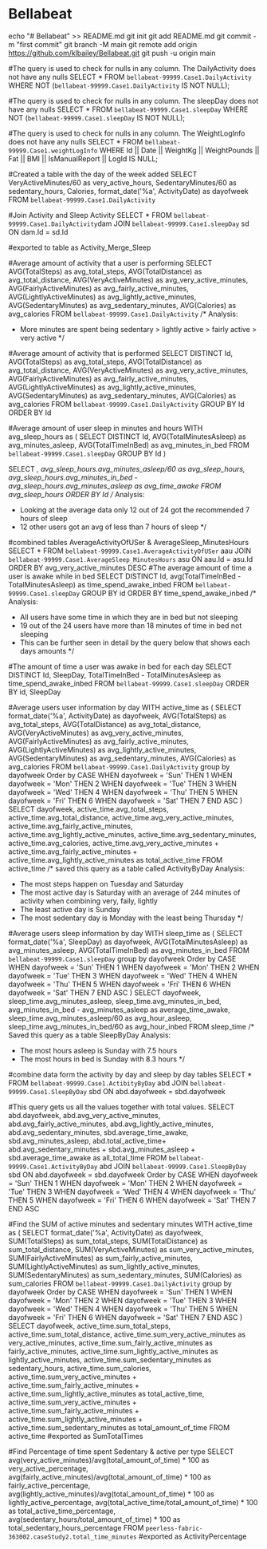 # Bellabeat
echo "# Bellabeat" >> README.md
git init
git add README.md
git commit -m "first commit"
git branch -M main
git remote add origin https://github.com/klbailey/Bellabeat.git
git push -u origin main

#The query is used to check for nulls in any column. The DailyActivity does not have any nulls
SELECT *
FROM `bellabeat-99999.Case1.DailyActivity` 
WHERE NOT (`bellabeat-99999.Case1.DailyActivity` IS NOT NULL);

#The query is used to check for nulls in any column. The sleepDay does not have any nulls
SELECT *
FROM `bellabeat-99999.Case1.sleepDay`
WHERE NOT (`bellabeat-99999.Case1.sleepDay` IS NOT NULL);

#The query is used to check for nulls in any column. The WeightLogInfo does not have any nulls
SELECT *
FROM `bellabeat-99999.Case1.weightLogInfo`
WHERE Id || Date || WeightKg || WeightPounds || Fat || BMI || IsManualReport || LogId IS NULL;

#Created a table with the day of the week added
SELECT 
VeryActiveMinutes/60 as very_active_hours,
SedentaryMinutes/60 as sedentary_hours,
Calories,
format_date('%a', ActivityDate) as dayofweek
FROM `bellabeat-99999.Case1.DailyActivity`

#Join Activity and Sleep Activity
SELECT * 
FROM `bellabeat-99999.Case1.DailyActivity`dam
JOIN `bellabeat-99999.Case1.sleepDay` sd
ON dam.Id = sd.Id

#exported to table as Activity_Merge_Sleep

#Average amount of activity that a user is performing 
SELECT 
AVG(TotalSteps) as avg_total_steps,
AVG(TotalDistance) as avg_total_distance,
AVG(VeryActiveMinutes) as avg_very_active_minutes,
AVG(FairlyActiveMinutes) as avg_fairly_active_minutes,
AVG(LightlyActiveMinutes) as avg_lightly_active_minutes,
AVG(SedentaryMinutes) as avg_sedentary_minutes,
AVG(Calories) as avg_calories
FROM
`bellabeat-99999.Case1.DailyActivity`
/*
Analysis:
- More minutes are spent being sedentary > lightly active > fairly active > very active
*/

#Average amount of activity that is performed 
SELECT
DISTINCT Id, 
AVG(TotalSteps) as avg_total_steps,
AVG(TotalDistance) as avg_total_distance,
AVG(VeryActiveMinutes) as avg_very_active_minutes,
AVG(FairlyActiveMinutes) as avg_fairly_active_minutes,
AVG(LightlyActiveMinutes) as avg_lightly_active_minutes,
AVG(SedentaryMinutes) as avg_sedentary_minutes,
AVG(Calories) as avg_calories
FROM
`bellabeat-99999.Case1.DailyActivity`
GROUP BY
Id
ORDER BY
Id

#Average amount of user sleep in minutes and hours
WITH avg_sleep_hours as
(
  SELECT
  DISTINCT Id,
  AVG(TotalMinutesAsleep) as avg_minutes_asleep,
  AVG(TotalTimeInBed) as avg_minutes_in_bed
  FROM `bellabeat-99999.Case1.sleepDay`
  GROUP BY
  Id
)

SELECT 
*,
avg_sleep_hours.avg_minutes_asleep/60 as avg_sleep_hours,
avg_sleep_hours.avg_minutes_in_bed - avg_sleep_hours.avg_minutes_asleep as avg_time_awake
FROM avg_sleep_hours
ORDER BY
Id
/*
Analysis:
- Looking at the average data only 12 out of 24 got the recommended 7 hours of sleep
- 12 other users got an avg of less than 7 hours of sleep 
*/

#combined tables AverageActivityOfUSer & AverageSleep_MinutesHours
SELECT 
*
FROM `bellabeat-99999.Case1.AverageActivityOfUSer` aau
JOIN `bellabeat-99999.Case1.AverageSleep_MinutesHours` asu
ON aau.Id = asu.Id
ORDER BY
avg_very_active_minutes DESC
#The average amount of time a user is awake while in bed
SELECT
DISTINCT Id,
avg(TotalTimeInBed - TotalMinutesAsleep) as time_spend_awake_inbed
FROM `bellabeat-99999.Case1.sleepDay`
GROUP BY
id
ORDER BY
time_spend_awake_inbed
/*
Analysis:
- All users have some time in which they are in bed but not sleeping
- 19 out of the 24 users have more than 18 minutes of time in bed not sleeping
- This can be further seen in detail by the query below that shows each days amounts
*/

#The amount of time a user was awake in bed for each day
SELECT
DISTINCT Id,
SleepDay,
TotalTimeInBed - TotalMinutesAsleep as time_spend_awake_inbed
FROM `bellabeat-99999.Case1.sleepDay`
ORDER BY 
id, SleepDay

#Average users user information by day
WITH active_time as
(
  SELECT
  format_date('%a', ActivityDate) as dayofweek, 
  AVG(TotalSteps) as avg_total_steps,
  AVG(TotalDistance) as avg_total_distance,
  AVG(VeryActiveMinutes) as avg_very_active_minutes,
  AVG(FairlyActiveMinutes) as avg_fairly_active_minutes,
  AVG(LightlyActiveMinutes) as avg_lightly_active_minutes,
  AVG(SedentaryMinutes) as avg_sedentary_minutes,
  AVG(Calories) as avg_calories
  FROM `bellabeat-99999.Case1.DailyActivity`
  group by
  dayofweek
  Order by
    CASE
    WHEN dayofweek = 'Sun' THEN 1
    WHEN dayofweek = 'Mon' THEN 2
    WHEN dayofweek = 'Tue' THEN 3
    WHEN dayofweek = 'Wed' THEN 4
    WHEN dayofweek = 'Thu' THEN 5
    WHEN dayofweek = 'Fri' THEN 6
    WHEN dayofweek = 'Sat' THEN 7
      END ASC
)
SELECT 
dayofweek,
active_time.avg_total_steps,
active_time.avg_total_distance,
active_time.avg_very_active_minutes,
active_time.avg_fairly_active_minutes,
active_time.avg_lightly_active_minutes,
active_time.avg_sedentary_minutes,
active_time.avg_calories,
active_time.avg_very_active_minutes + active_time.avg_fairly_active_minutes + active_time.avg_lightly_active_minutes as total_active_time
FROM active_time
/*
saved this query as a table called ActivityByDay
Analysis:
- The most steps happen on Tuesday and Saturday
- The most active day is Saturday with an average of 244 minutes of activity when combining very, faily, lightly
- The least active day is Sunday
- The most sedentary day is Monday with the least being Thursday
*/

#Average users sleep information by day
WITH sleep_time as
(
  SELECT
  format_date('%a', SleepDay) as dayofweek, 
  AVG(TotalMinutesAsleep) as avg_minutes_asleep,
  AVG(TotalTimeInBed) as avg_minutes_in_bed
  FROM `bellabeat-99999.Case1.sleepDay`
  group by
  dayofweek
  Order by
    CASE
    WHEN dayofweek = 'Sun' THEN 1
    WHEN dayofweek = 'Mon' THEN 2
    WHEN dayofweek = 'Tue' THEN 3
    WHEN dayofweek = 'Wed' THEN 4
    WHEN dayofweek = 'Thu' THEN 5
    WHEN dayofweek = 'Fri' THEN 6
    WHEN dayofweek = 'Sat' THEN 7
      END ASC
)
SELECT 
dayofweek,
sleep_time.avg_minutes_asleep,
sleep_time.avg_minutes_in_bed,
avg_minutes_in_bed - avg_minutes_asleep as average_time_awake,
sleep_time.avg_minutes_asleep/60 as avg_hour_asleep,
sleep_time.avg_minutes_in_bed/60 as avg_hour_inbed
FROM sleep_time
/*
Saved this query as a table SleepByDay
Analysis:
- The most hours asleep is Sunday with 7.5 hours
- The most hours in bed is Sunday with 8.3 hours
*/

#combine data form the activity by day and sleep by day tables
SELECT
*
FROM `bellabeat-99999.Case1.ActibityByDay` abd
JOIN `bellabeat-99999.Case1.SleepByDay` sbd
ON abd.dayofweek = sbd.dayofweek

#This query gets us all the values together with total values. 
SELECT
abd.dayofweek,
abd.avg_very_active_minutes,
abd.avg_fairly_active_minutes,
abd.avg_lightly_active_minutes,
abd.avg_sedentary_minutes,
sbd.average_time_awake,
sbd.avg_minutes_asleep,
abd.total_active_time+ abd.avg_sedentary_minutes + sbd.avg_minutes_asleep + sbd.average_time_awake as all_total_time
FROM `bellabeat-99999.Case1.ActivityByDay` abd
JOIN `bellabeat-99999.Case1.SleepByDay` sbd
ON abd.dayofweek = sbd.dayofweek
Order by
  CASE
  WHEN dayofweek = 'Sun' THEN 1
  WHEN dayofweek = 'Mon' THEN 2
  WHEN dayofweek = 'Tue' THEN 3
  WHEN dayofweek = 'Wed' THEN 4
  WHEN dayofweek = 'Thu' THEN 5
  WHEN dayofweek = 'Fri' THEN 6
  WHEN dayofweek = 'Sat' THEN 7
    END ASC

#Find the SUM of active minutes and sedentary minutes
WITH active_time as
(
  SELECT
  format_date('%a', ActivityDate) as dayofweek, 
  SUM(TotalSteps) as sum_total_steps,
  SUM(TotalDistance) as sum_total_distance,
  SUM(VeryActiveMinutes) as sum_very_active_minutes,
  SUM(FairlyActiveMinutes) as sum_fairly_active_minutes,
  SUM(LightlyActiveMinutes) as sum_lightly_active_minutes,
  SUM(SedentaryMinutes) as sum_sedentary_minutes,
  SUM(Calories) as sum_calories
  FROM `bellabeat-99999.Case1.DailyActivity`
  group by
  dayofweek
  Order by
    CASE
    WHEN dayofweek = 'Sun' THEN 1
    WHEN dayofweek = 'Mon' THEN 2
    WHEN dayofweek = 'Tue' THEN 3
    WHEN dayofweek = 'Wed' THEN 4
    WHEN dayofweek = 'Thu' THEN 5
    WHEN dayofweek = 'Fri' THEN 6
    WHEN dayofweek = 'Sat' THEN 7
      END ASC
)
SELECT 
dayofweek,
active_time.sum_total_steps,
active_time.sum_total_distance,
active_time.sum_very_active_minutes as very_active_minutes,
active_time.sum_fairly_active_minutes as fairly_active_minutes,
active_time.sum_lightly_active_minutes as lightly_active_minutes,
active_time.sum_sedentary_minutes as sedentary_hours,
active_time.sum_calories,
active_time.sum_very_active_minutes + active_time.sum_fairly_active_minutes + active_time.sum_lightly_active_minutes as total_active_time,
active_time.sum_very_active_minutes + active_time.sum_fairly_active_minutes + active_time.sum_lightly_active_minutes + active_time.sum_sedentary_minutes as total_amount_of_time
FROM active_time
#exported as SumTotalTimes

#Find Percentage of time spent Sedentary & active per type
SELECT
avg(very_active_minutes)/avg(total_amount_of_time) * 100 as very_active_percentage,
avg(fairly_active_minutes)/avg(total_amount_of_time) * 100 as fairly_active_percentage,
avg(lightly_active_minutes)/avg(total_amount_of_time) * 100 as lightly_active_percentage,
avg(total_active_time/total_amount_of_time) * 100 as total_active_time_percentage,
avg(sedentary_hours/total_amount_of_time) * 100 as total_sedentary_hours_percentage
FROM `peerless-fabric-363002.caseStudy2.total_time_minutes`
#exported as ActivityPercentage

